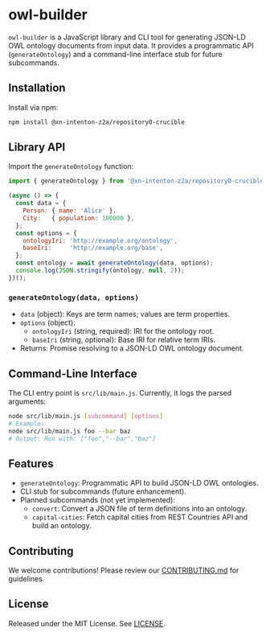 # owl-builder

`owl-builder` is a JavaScript library and CLI tool for generating JSON-LD OWL ontology documents from input data. It provides a programmatic API (`generateOntology`) and a command-line interface stub for future subcommands.

## Installation

Install via npm:

```bash
npm install @xn-intenton-z2a/repository0-crucible
```

## Library API

Import the `generateOntology` function:

```js
import { generateOntology } from '@xn-intenton-z2a/repository0-crucible';

(async () => {
  const data = {
    Person: { name: 'Alice' },
    City:   { population: 100000 },
  };
  const options = {
    ontologyIri: 'http://example.org/ontology',
    baseIri:     'http://example.org/base',
  };
  const ontology = await generateOntology(data, options);
  console.log(JSON.stringify(ontology, null, 2));
})();
```

### `generateOntology(data, options)`

- `data` (object): Keys are term names; values are term properties.
- `options` (object):
  - `ontologyIri` (string, required): IRI for the ontology root.
  - `baseIri` (string, optional): Base IRI for relative term IRIs.
- Returns: Promise resolving to a JSON-LD OWL ontology document.

## Command-Line Interface

The CLI entry point is `src/lib/main.js`. Currently, it logs the parsed arguments:

```bash
node src/lib/main.js [subcommand] [options]
# Example:
node src/lib/main.js foo --bar baz
# Output: Run with: ["foo","--bar","baz"]
```

## Features

- `generateOntology`: Programmatic API to build JSON-LD OWL ontologies.
- CLI stub for subcommands (future enhancement).
- Planned subcommands (not yet implemented):
  - `convert`: Convert a JSON file of term definitions into an ontology.
  - `capital-cities`: Fetch capital cities from REST Countries API and build an ontology.

## Contributing

We welcome contributions! Please review our [CONTRIBUTING.md](./CONTRIBUTING.md) for guidelines.

## License

Released under the MIT License. See [LICENSE](./LICENSE).
